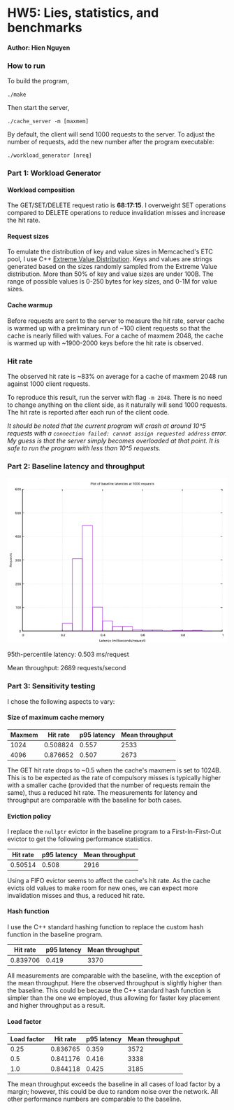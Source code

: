 # HW5: Lies, statistics, and benchmarks

#### Author: Hien Nguyen

### How to run

To build the program,

```
./make
```

Then start the server,

```
./cache_server -m [maxmem]
```

By default, the client will send 1000 requests to the server. To adjust the number of requests, add the new number after the program executable:

```
./workload_generator [nreq]
```

### Part 1: Workload Generator

#### Workload composition

The GET/SET/DELETE request ratio is **68:17:15**. I overweight SET operations compared to DELETE operations to reduce invalidation misses and increase the hit rate.

#### Request sizes

To emulate the distribution of key and value sizes in Memcached's ETC pool, I use C++ [Extreme Value Distribution](http://www.cplusplus.com/reference/random/extreme_value_distribution/). Keys and values are strings generated based on the sizes randomly sampled from the Extreme Value distribution. More than 50% of key and value sizes are under 100B. The range of possible values is 0-250 bytes for key sizes, and 0-1M for value sizes.

#### Cache warmup

Before requests are sent to the server to measure the hit rate, server cache is warmed up with a preliminary run of ~100 client requests so that the cache is nearly filled with values. For a cache of maxmem 2048, the cache is warmed up with ~1900-2000 keys before the hit rate is observed.

### Hit rate

The observed hit rate is ~83% on average for a cache of maxmem 2048 run against 1000 client requests.

To reproduce this result, run the server with flag `-m 2048`. There is no need to change anything on the client side, as it naturally will send 1000 requests. The hit rate is reported after each run of the client code.

*It should be noted that the current program will crash at around 10^5 requests with a `connection failed: cannot assign requested address` error. My guess is that the server simply becomes overloaded at that point. It is safe to run the program with less than 10^5 requests.*


### Part 2: Baseline latency and throughput

![plot](./plot.png)


95th-percentile latency: 0.503 ms/request

Mean throughput: 2689 requests/second

### Part 3: Sensitivity testing

I chose the following aspects to vary:

#### Size of maximum cache memory

Maxmem | Hit rate | p95 latency | Mean throughput
--- | --- | --- | ---
1024 | 0.508824 | 0.557 | 2533
4096 | 0.876652 | 0.507 | 2673

The GET hit rate drops to ~0.5 when the cache's maxmem is set to 1024B. This is to be expected as the rate of compulsory misses is typically higher with a smaller cache (provided that the number of requests remain the same), thus a reduced hit rate. The measurements for latency and throughput are comparable with the baseline for both cases.

#### Eviction policy

I replace the `nullptr` evictor in the baseline program to a First-In-First-Out evictor to get the following performance statistics.

Hit rate | p95 latency | Mean throughput
--- | --- | ---
0.50514 | 0.508 | 2916

Using a FIFO evictor seems to affect the cache's hit rate. As the cache evicts old values to make room for new ones, we can expect more invalidation misses and thus, a reduced hit rate.

#### Hash function

I use the C++ standard hashing function to replace the custom hash function in the baseline program.

Hit rate | p95 latency | Mean throughput
--- | --- | ---
0.839706 | 0.419 | 3370

All measurements are comparable with the baseline, with the exception of the mean throughput. Here the observed throughput is slightly higher than the baseline. This could be because the C++ standard hash function is simpler than the one we employed, thus allowing for faster key placement and higher throughput as a result.

#### Load factor

Load factor | Hit rate | p95 latency | Mean throughput
--- | --- | --- | ---
0.25 | 0.836765 | 0.359 | 3572
0.5 | 0.841176 | 0.416 | 3338
1.0 | 0.844118 | 0.425 | 3185


The mean throughput exceeds the baseline in all cases of load factor by a margin; however, this could be due to random noise over the network. All other performance numbers are comparable to the baseline.
